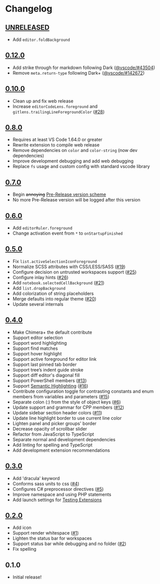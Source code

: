 # Changelog

<!-- The order of list items should be: Critical/Fixes, New, Update, Remove, Underpinnings -->
<!-- ## [UNRELEASED](https://github.com/roydukkey/chimera-theme/compare/v0.12.0...master) -->

## [UNRELEASED](https://github.com/roydukkey/chimera-theme/compare/v0.12.0...master)

* Add `editor.foldBackground`

## [0.12.0](https://github.com/roydukkey/chimera-theme/compare/v0.12.0...master)

* Add strike through for markdown following Dark ([@vscode/#43504](https://github.com/microsoft/vscode/issues/43504))
* Remove `meta.return-type` following Dark+ ([@vscode/#142672](https://github.com/microsoft/vscode/issues/142672))

## [0.10.0](https://github.com/roydukkey/chimera-theme/compare/v0.8.0...0.10.0)

* Clean up and fix web release
* Increase `editorCodeLens.foreground` and `gitlens.trailingLineForegroundColor` ([#28](https://github.com/roydukkey/chimera-theme/issues/28))

## [0.8.0](https://github.com/roydukkey/chimera-theme/compare/v0.7.0...v0.8.0)

* Requires at least VS Code 1.64.0 or greater
* Rewrite extension to compile web release
* Remove dependencies on `color` and `color-string` (now dev dependencies)
* Improve development debugging and add web debugging
* Replace `fs` usage and custom config with standard vscode library

## [0.7.0](https://github.com/roydukkey/chimera-theme/compare/v0.6.0...v0.7.0)

* Begin ~~annoying~~ [Pre-Release version scheme](https://code.visualstudio.com/api/working-with-extensions/publishing-extension#pre-release-extensions)
* No more Pre-Release version will be logged after this version

## [0.6.0](https://github.com/roydukkey/chimera-theme/compare/v0.5.0...v0.6.0)

* Add `editorRuler.foreground`
* Change activation event from `*` to `onStartupFinished`

## [0.5.0](https://github.com/roydukkey/chimera-theme/compare/v0.4.0...v0.5.0)

* Fix `list.activeSelectionIconForeground`
* Normalize SCSS attributes with CSS/LESS/SASS ([#19](https://github.com/roydukkey/chimera-theme/issues/19))
* Configure decision on untrusted workspaces support ([#25](https://github.com/roydukkey/chimera-theme/issues/25))
* Configure inlay hints ([#26](https://github.com/roydukkey/chimera-theme/issues/26))
* Add `notebook.selectedCellBackground` ([#21](https://github.com/roydukkey/chimera-theme/issues/21))
* Add `list.dropBackground`
* Add colorization of string placeholders
* Merge defaults into regular theme ([#20](https://github.com/roydukkey/chimera-theme/issues/20))
* Update several internals

## [0.4.0](https://github.com/roydukkey/chimera-theme/compare/v0.3.0...v0.4.0)

* Make Chimera+ the default contribute
* Support editor selection
* Support word highlighting
* Support find matches
* Support hover highlight
* Support active foreground for editor link
* Support last pinned tab border
* Support tree’s indent guide stroke
* Support diff editor's diagonal fill
* Support PowerShell members ([#13](https://github.com/roydukkey/chimera-theme/issues/13))
* Support [Semantic Highlighting](https://code.visualstudio.com/api/language-extensions/semantic-highlight-guide) ([#16](https://github.com/roydukkey/chimera-theme/issues/16))
* Contribute configuration toggle for contrasting constants and enum members from variables and parameters ([#15](https://github.com/roydukkey/chimera-theme/issues/15))
* Separate colon (:) from the style of object keys ([#6](https://github.com/roydukkey/chimera-theme/issues/6))
* Update support and grammar for CPP members ([#12](https://github.com/roydukkey/chimera-theme/issues/12))
* Update sidebar section header colors ([#11](https://github.com/roydukkey/chimera-theme/issues/11))
* Update line highlight border to use current line color
* Lighten panel and picker groups' border
* Decrease opacity of scrollbar slider
* Refactor from JavaScript to TypeScript
* Separate normal and development dependencies
* Add linting for spelling and TypeScript
* Add development extension recommendations

## [0.3.0](https://github.com/roydukkey/chimera-theme/compare/v0.2.0...v0.3.0)

* Add 'dracula' keyword
* Conforms sass units to css ([#4](https://github.com/roydukkey/chimera-theme/issues/4))
* Configures C# preprocessor directives ([#5](https://github.com/roydukkey/chimera-theme/issues/5))
* Improve namespace and using PHP statements
* Add launch settings for [Testing Extensions](https://code.visualstudio.com/api/working-with-extensions/testing-extension)

## [0.2.0](https://github.com/roydukkey/chimera-theme/compare/v0.1.0...v0.2.0)

* Add icon
* Support render whitespace ([#1](https://github.com/roydukkey/chimera-theme/issues/1))
* Lighten the status bar for workspaces
* Support status bar while debugging and no folder ([#2](https://github.com/roydukkey/chimera-theme/issues/2))
* Fix spelling

## 0.1.0

* Initial release!
